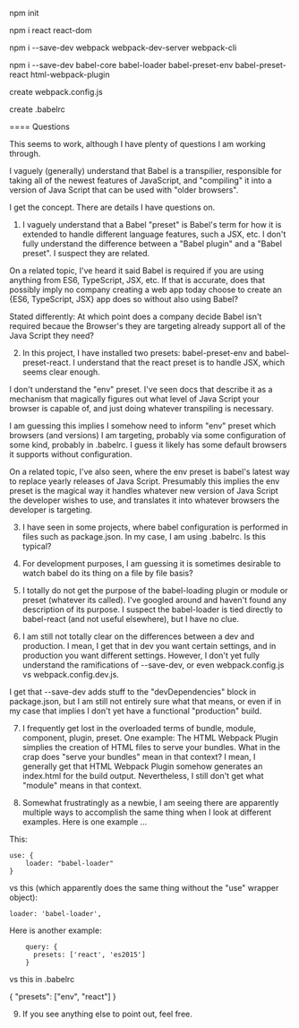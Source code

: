 npm init

npm i react react-dom

npm i --save-dev webpack webpack-dev-server webpack-cli

npm i --save-dev babel-core babel-loader babel-preset-env babel-preset-react html-webpack-plugin

create webpack.config.js

create .babelrc


==== Questions

This seems to work, although I have plenty of questions I am working through.


I vaguely (generally) understand that Babel is a transpilier, responsible for taking all of the newest features of JavaScript, and "compiling" it into a version of Java Script that can be used with "older browsers".

I get the concept. There are details I have questions on.

1) I vaguely understand that a Babel "preset" is Babel's term for how it is extended to handle different language features, such a JSX, etc. I don't fully understand the difference between a "Babel plugin" and a "Babel preset". I suspect they are related.

On a related topic, I've heard it said Babel is required if you are using anything from ES6, TypeScript, JSX, etc. If that is accurate, does that possibly imply no company creating a web app today choose to create an {ES6, TypeScript, JSX} app does so without also using Babel?

Stated differently: At which point does a company decide Babel isn't required becaue the Browser's they are targeting already support all of the Java Script they need?

2) In this project, I have installed two presets: babel-preset-env and babel-preset-react. I understand that the react preset is to handle JSX, which seems clear enough. 

I don't understand the "env" preset. I've seen docs that describe it as a mechanism that magically figures out what level of Java Script your browser is capable of, and just doing whatever transpiling is necessary.

I am guessing this implies I somehow need to inform "env" preset which browsers (and versions) I am targeting, probably via some configuration of some kind, probably in .babelrc. I guess it likely has some default browsers it supports without configuration. 

On a related topic, I've also seen, where the env preset is babel's latest way to replace yearly releases of Java Script. Presumably this implies the env preset is the magical way it handles whatever new version of Java Script the developer wishes to use, and translates it into whatever browsers the developer is targeting. 

3) I have seen in some projects, where babel configuration is performed in files such as package.json. In my case, I am using .babelrc. Is this typical? 

4) For development purposes, I am guessing it is sometimes desirable to watch babel do its thing on a file by file basis?

5) I totally do not get the purpose of the babel-loading plugin or module or preset (whatever its called). I've googled around and haven't found any description of its purpose. I suspect
the babel-loader is tied directly to babel-react (and not useful elsewhere), but I have no clue.

6) I am still not totally clear on the differences between a dev and production. I mean, I get that in dev you want certain settings, and in production you want different settings. However, I don't yet fully understand the ramifications of --save-dev, or even webpack.config.js vs webpack.config.dev.js.

I get that --save-dev adds stuff to the "devDependencies" block in package.json, but I am still not entirely sure what that means, or even if in my case that implies I don't yet have a functional "production" build.

7) I frequently get lost in the overloaded terms of bundle, module, component, plugin,
preset. One example: The HTML Webpack Plugin simplies the creation of HTML files to 
serve your bundles. What in the crap does "serve your bundles" mean in that context? I mean,
I generally get that HTML Webpack Plugin somehow generates an index.html for the build
output. Nevertheless, I still don't get what "module" means in that context.

8) Somewhat frustratingly as a newbie, I am seeing there are apparently multiple ways to accomplish the same thing when I look at different examples. Here is one example ...

This: 

	use: {
		loader: "babel-loader"
	}

vs this (which apparently does the same thing without the "use" wrapper object):

	loader: 'babel-loader',

Here is another example: 

        query: {
          presets: ['react', 'es2015']
        }

vs this in .babelrc

{
	"presets": ["env", "react"]
}

9) If you see anything else to point out, feel free.